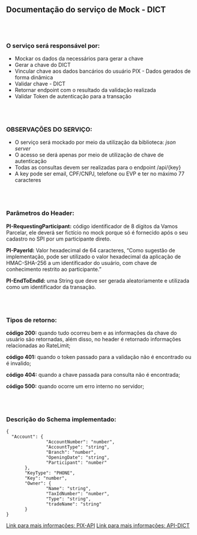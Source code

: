 ## Documentação do serviço de Mock - DICT
<br/>
<br/>

### O serviço será responsável por:
- Mockar os dados da necessários para gerar a chave
- Gerar a chave do DICT 
- Vincular chave aos dados bancários do usuário PIX - Dados gerados de forma dinâmica
- Validar chave - DICT
- Retornar endpoint com o resultado da validação realizada
- Validar Token de autenticação para a transação

<br/>
<br/>

### OBSERVAÇÕES DO SERVIÇO:

- O serviço será mockado por meio da utilização da biblioteca: *json server* 
- O acesso se derá apenas por meio de utilização de  chave de autenticação 
- Todas as consultas devem ser realizadas para o endpoint /api/{key}
- A key pode ser email, CPF/CNPJ, telefone ou EVP e ter no máximo 77 caracteres 

<br/>
<br/>

### Parâmetros do Header:

**PI-RequestingParticipant:** código identificador de 8 dígitos da Vamos Parcelar, ele deverá ser fictício no mock porque só é fornecido após o seu cadastro no SPI por um participante direto.

**PI-PayerId:** Valor hexadecimal de 64 caracteres, “Como sugestão de implementação, pode ser utilizado o valor hexadecimal da aplicação de HMAC-SHA-256 a um identificador do usuário, com chave de conhecimento restrito ao participante.”

**PI-EndToEndId:** uma String que deve ser gerada aleatoriamente e utilizada como um identificador da transação.

<br/>
<br/>

### Tipos de retorno:

**código 200:** quando tudo ocorreu bem e as informações da chave do usuário são retornadas, além disso, no header é retornado informações relacionadas ao RateLimit;

**código 401:** quando o token passado para a validação não é encontrado ou é invalido;

**código 404:** quando a chave passada para consulta não é encontrada;

**código 500:** quando ocorre um erro interno no servidor;



<br/>
<br/>

### Descrição do Schema implementado:

```
{
  "Account": {
               "AccountNumber": "number",
               "AccountType": "string",
               "Branch": "number",
               "OpeningDate": "string",
               "Participant": "number"
       },
       "KeyType": "PHONE",
       "Key": "number",
       "Owner": {
               "Name": "string",
               "TaxIdNumber": "number",
               "Type": "string",
               "tradeName": "string"
       }
}
```

[Link para mais informações: PIX-API](https://github.com/lift-learning/pix-api)
[Link para mais informações: API-DICT](https://www.bcb.gov.br/content/estabilidadefinanceira/pix/API_do_DICT-v1.0.html#operation/getEntry)
